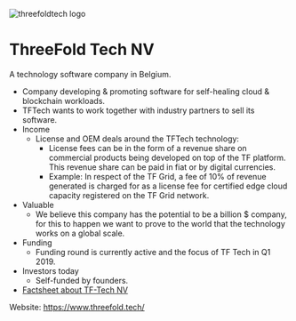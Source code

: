 ![threefoldtech logo](/ecosystem/img/threefoldtech-logo.jpg)


# ThreeFold Tech NV

A technology software company in Belgium.
- Company developing & promoting software for self-healing cloud & blockchain workloads.
- TFTech wants to work together with industry partners to sell its software.
- Income
    - License and OEM deals around the TFTech technology:
        - License fees can be in the form of a revenue share on commercial products being developed on top of the TF platform. This revenue share can be paid in fiat or by digital currencies. 
        - Example: In respect of the TF Grid, a fee of 10% of revenue generated is charged for as a license fee for certified edge cloud capacity registered on the TF Grid network.
- Valuable
    - We believe this company has the potential to be a billion $ company, for this to happen we want to prove to the world that the technology works on a global scale.
- Funding
    - Funding round is currently active and the focus of TF Tech in Q1 2019.
- Investors today
    - Self-funded by founders.
- [Factsheet about TF-Tech NV](https://docs.google.com/document/d/18GqLvcwDEtDOHzgVnrNPiDLvQeUfHNckThxqCRnsB-U/edit)

Website: https://www.threefold.tech/
